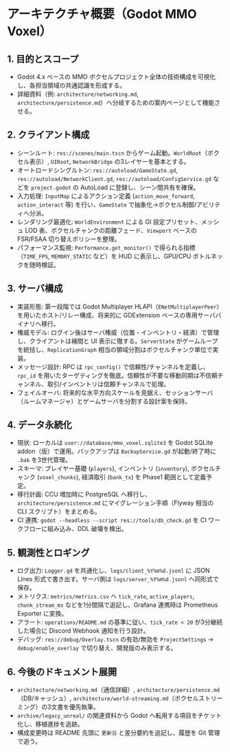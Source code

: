 # アーキテクチャ概要（Godot MMO Voxel）

## 1. 目的とスコープ
- Godot 4.x ベースの MMO ボクセルプロジェクト全体の技術構成を可視化し、各担当領域の共通認識を形成する。
- 詳細資料（例: `architecture/networking.md`, `architecture/persistence.md`）へ分岐するための案内ページとして機能させる。

## 2. クライアント構成
- シーンルート: `res://scenes/main.tscn` からゲーム起動。`WorldRoot`（ボクセル表示）, `UIRoot`, `NetworkBridge` の3レイヤーを基本とする。
- オートロードシングルトン: `res://autoload/GameState.gd`, `res://autoload/NetworkClient.gd`, `res://autoload/ConfigService.gd` などを `project.godot` の AutoLoad に登録し、シーン間共有を確保。
- 入力処理: `InputMap` によるアクション定義 (`action_move_forward`, `action_interact` 等) を行い、`GameState` で抽象化→ボクセル制御/アビリティへ分派。
- レンダリング最適化: `WorldEnvironment` による GI 設定プリセット、メッシュ LOD 表、ボクセルチャンクの距離フェード、`Viewport` ベースの FSR/FSAA 切り替えポリシーを整理。
- パフォーマンス監視: `Performance.get_monitor()` で得られる指標（`TIME_FPS`, `MEMORY_STATIC` など）を HUD に表示し、GPU/CPU ボトルネックを随時検証。

## 3. サーバ構成
- 実装形態: 第一段階では Godot Multiplayer HLAPI（`ENetMultiplayerPeer`）を用いたホスト/リレー構成、将来的に GDExtension ベースの専用サーババイナリへ移行。
- 権威モデル: ログイン後はサーバ権威（位置・インベントリ・経済）で管理し、クライアントは補間と UI 表示に徹する。`ServerState` がゲームループを統括し、`ReplicationGraph` 相当の領域分割はボクセルチャンク単位で実装。
- メッセージ設計: RPC は `rpc_config()` で信頼性/チャンネルを定義し、`rpc_id` を用いたターゲティングを徹底。信頼性が不要な移動同期は不信頼チャンネル、取引/インベントリは信頼チャンネルで処理。
- フェイルオーバ: 将来的な水平方向スケールを見据え、セッションサーバ（ルームマネージャ）とゲームサーバを分割する設計案を保持。

## 4. データ永続化
- 現状: ローカルは `user://database/mmo_voxel.sqlite3` を Godot SQLite addon（仮）で運用。バックアップは `BackupService.gd` が起動/終了時に `.bak` を3世代管理。
- スキーマ: プレイヤー基礎 (`players`), インベントリ (`inventory`), ボクセルチャンク (`voxel_chunks`), 経済取引 (`bank_tx`) を Phase1 範囲として定義予定。
- 移行計画: CCU 増加時に PostgreSQL へ移行し、`architecture/persistence.md` にマイグレーション手順（Flyway 相当の CLI スクリプト）をまとめる。
- CI 連携: `godot --headless --script res://tools/db_check.gd` を CI ワークフローに組み込み、DDL 破壊を検出。

## 5. 観測性とロギング
- ログ出力: `Logger.gd` を共通化し、`logs/client_%Y%m%d.jsonl` に JSON Lines 形式で書き出す。サーバ側は `logs/server_%Y%m%d.jsonl` へ同形式で保存。
- メトリクス: `metrics/metrics.csv` へ `tick_rate`, `active_players`, `chunk_stream_ms` などを1分間隔で追記し、Grafana 連携時は Prometheus Exporter に変換。
- アラート: `operations/README.md` の基準に従い、`tick_rate < 20` が3分継続した場合に Discord Webhook 通知を行う設計。
- デバッグ: `res://debug/Overlay.tscn` の有効/無効を `ProjectSettings` → `debug/enable_overlay` で切り替え、開発版のみ表示する。

## 6. 今後のドキュメント展開
- `architecture/networking.md`（通信詳細）, `architecture/persistence.md`（DB/キャッシュ）, `architecture/world-streaming.md`（ボクセルストリーミング）の3文書を優先執筆。
- `archive/legacy_unreal/` の関連資料から Godot へ転用する項目をチケット化し、移植進捗を追跡。
- 構成変更時は README 先頭に `更新日` と差分要約を追記し、履歴を Git 管理で追う。
